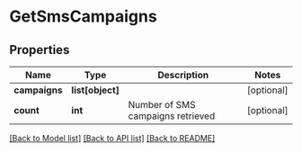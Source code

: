# GetSmsCampaigns

## Properties
Name | Type | Description | Notes
------------ | ------------- | ------------- | -------------
**campaigns** | **list[object]** |  | [optional] 
**count** | **int** | Number of SMS campaigns retrieved | [optional] 

[[Back to Model list]](../README.md#documentation-for-models) [[Back to API list]](../README.md#documentation-for-api-endpoints) [[Back to README]](../README.md)


